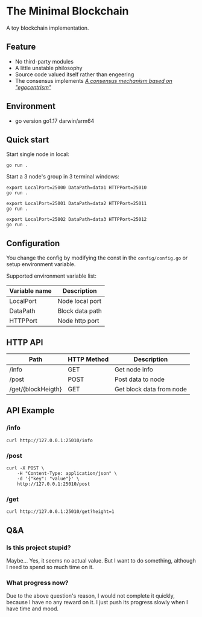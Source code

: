 # The Minimal Blockchain

A toy blockchain implementation.

## Feature

- No third-party modules
- A little unstable philosophy
- Source code valued itself rather than engeering
- The consensus implements [*A consensus mechanism based on "egocentrism"*](https://smallyu-net.translate.goog/2021/10/29/%E4%B8%80%E7%A7%8D%E5%9F%BA%E4%BA%8E%E2%80%9C%E8%87%AA%E6%88%91%E4%B8%AD%E5%BF%83%E4%B8%BB%E4%B9%89%E2%80%9D%E7%9A%84%E5%85%B1%E8%AF%86%E6%9C%BA%E5%88%B6/?_x_tr_sch=http&_x_tr_sl=auto&_x_tr_tl=en&_x_tr_hl=en-US&_x_tr_pto=nui)

## Environment

- go version go1.17 darwin/arm64

## Quick start

Start single node in local:

```
go run .
```

Start a 3 node's group in 3 terminal windows:

```
export LocalPort=25000 DataPath=data1 HTTPPort=25010
go run .

export LocalPort=25001 DataPath=data2 HTTPPort=25011
go run .

export LocalPort=25002 DataPath=data3 HTTPPort=25012
go run .
```

## Configuration

You change the config by modifying the const in the `config/config.go` or setup environment variable.

Supported environment variable list:

| Variable name | Description |
| -- | -- |
| LocalPort | Node local port |
| DataPath | Block data path |
| HTTPPort | Node http port |

## HTTP API

| Path | HTTP Method | Description |
| -- | -- | -- |
| /info | GET | Get node info |
| /post | POST | Post data to node |
| /get/{blockHeigth} | GET | Get block data from node |

## API Example

### /info

```
curl http://127.0.0.1:25010/info
```

### /post

```
curl -X POST \
    -H "Content-Type: application/json" \
    -d '{"key": "value"}' \
    http://127.0.0.1:25010/post
```

### /get

```
curl http://127.0.0.1:25010/get?height=1
```

## Q&A

### Is this project stupid?

Maybe... Yes, it seems no actual value. But I want to do something, although I need to spend so much time on it.

### What progress now?

Due to the above question's reason, I would not complete it quickly, because I have no any reward on it. I just push its progress slowly when I have time and mood.
